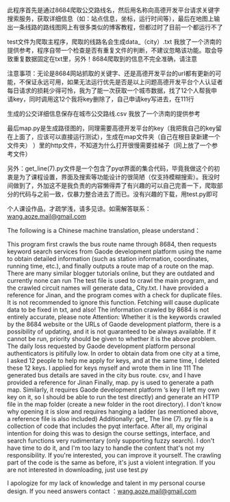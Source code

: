此程序首先是通过8684爬取公交路线名，然后用名称向高德开发平台请求关键字搜索服务，获取详细信息（如：站点信息，坐标，运行时间等），最后在地图上输出一条线路的路线图网上有很多类似的博客教程，但都过时了目前一个都运行不了

test文件为爬取主程序，爬取的线路名会生成data_（city）.txt 我放了一个济南的提供参考，程序自带一个检查是否有重复文件的判断，不建议忽略该功能。取会导致重复数据固定在txt里，另外！8684爬取到的信息不完全准确，请注意

注意事项：无论是8684网站抓取的关键字、还是高德开发平台的url都有更新的可能，不保证永远可用，如果无法运行优先是否是以上问题高德开发平台个人认证者每日请求的损耗少得可怜，我为了能一次获取一个城市数据，找了12个人帮我申请key，同时调用这12个我将key删除了，自己申请key写进去，在111行

生成的公交详细信息保存在城市公交路线.csv 我放了一个济南的提供参考

最后map.py是生成路径图的，同理需要高德开发平台的key（我把我自己的key留在上面了，应该可以直接运行测试），生成在map文件夹（自己在根目录新建一个文件夹） ）里的http文件，不知道为什么打开很慢需要挂梯子（同上放了一个参考文件）

另外：get_line(7).py文件是一个包含了pyqt界面的集合代码，毕竟我做这个的初衷是为了课程设置，界面及搜索等功能设计的很简陋（仅支持模糊搜索）。我没时间做到了，外加这不是我负责的内容懒得弄了有兴趣的可以自己完善一下，爬取部分的代码与之前一致，仅暴力整合进去了而已。没有兴趣的下载，用test.py即可

个人课设作品，才疏学浅，请多见谅。如需解答联系：wang.aoze.mail@gmail.com

The following is a Chinese machine translation, please understand：


This program first crawls the bus route name through 8684, then requests keyword search services from Gaode development platform using the name to obtain detailed information (such as station information, coordinates, running time, etc.), and finally outputs a route map of a route on the map. There are many similar blogger tutorials online, but they are outdated and currently none can run
The test file is used to crawl the main program, and the crawled circuit names will generate data_ City.txt. I have provided a reference for Jinan, and the program comes with a check for duplicate files. It is not recommended to ignore this function. Fetching will cause duplicate data to be fixed in txt, and also! The information crawled by 8684 is not entirely accurate, please note
Attention: Whether it is the keywords crawled by the 8684 website or the URLs of Gaode development platform, there is a possibility of updating, and it is not guaranteed to be always available. If it cannot be run, priority should be given to whether it is the above problem. The daily loss requested by Gaode development platform personal authenticators is pitifully low. In order to obtain data from one city at a time, I asked 12 people to help me apply for keys, and at the same time, I deleted these 12 keys. I applied for keys myself and wrote them in line 111
The generated bus details are saved in the city bus route. csv, and I have provided a reference for Jinan
Finally, map. py is used to generate a path map. Similarly, it requires Gaode development platform ’s key (I left my own key on it, so I should be able to run the test directly) and generate an HTTP file in the map folder (create a new folder in the root directory). I don't know why opening it is slow and requires hanging a ladder (as mentioned above, a reference file is also included)
Additionally: get_ The line (7). py file is a collection of code that includes the pyqt interface. After all, my original intention for doing this was to design the course settings, interface, and search functions very rudimentary (only supporting fuzzy search). I don't have time to do it, and I'm too lazy to handle the content that's not my responsibility. If you're interested, you can improve it yourself. The crawling part of the code is the same as before, it's just a violent integration. If you are not interested in downloading, just use test.py

I apologize for my lack of knowledge and talent in my personal course design. If you need answers contact ：wang.aoze.mail@gmail.com
